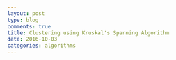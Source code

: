 ```yaml
---
layout: post
type: blog
comments: true
title: Clustering using Kruskal's Spanning Algorithm
date: 2016-10-03
categories: algorithms
---
```


